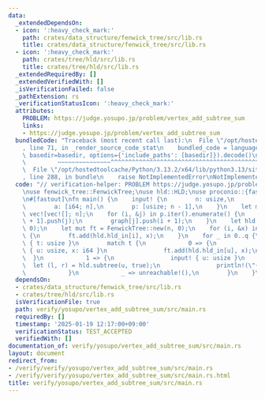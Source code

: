 ```yaml
---
data:
  _extendedDependsOn:
  - icon: ':heavy_check_mark:'
    path: crates/data_structure/fenwick_tree/src/lib.rs
    title: crates/data_structure/fenwick_tree/src/lib.rs
  - icon: ':heavy_check_mark:'
    path: crates/tree/hld/src/lib.rs
    title: crates/tree/hld/src/lib.rs
  _extendedRequiredBy: []
  _extendedVerifiedWith: []
  _isVerificationFailed: false
  _pathExtension: rs
  _verificationStatusIcon: ':heavy_check_mark:'
  attributes:
    PROBLEM: https://judge.yosupo.jp/problem/vertex_add_subtree_sum
    links:
    - https://judge.yosupo.jp/problem/vertex_add_subtree_sum
  bundledCode: "Traceback (most recent call last):\n  File \"/opt/hostedtoolcache/Python/3.13.2/x64/lib/python3.13/site-packages/onlinejudge_verify/documentation/build.py\"\
    , line 71, in _render_source_code_stat\n    bundled_code = language.bundle(stat.path,\
    \ basedir=basedir, options={'include_paths': [basedir]}).decode()\n          \
    \         ~~~~~~~~~~~~~~~^^^^^^^^^^^^^^^^^^^^^^^^^^^^^^^^^^^^^^^^^^^^^^^^^^^^^^^^^^^^^^^^^^\n\
    \  File \"/opt/hostedtoolcache/Python/3.13.2/x64/lib/python3.13/site-packages/onlinejudge_verify/languages/rust.py\"\
    , line 288, in bundle\n    raise NotImplementedError\nNotImplementedError\n"
  code: "// verification-helper: PROBLEM https://judge.yosupo.jp/problem/vertex_add_subtree_sum\n\
    \nuse fenwick_tree::FenwickTree;\nuse hld::HLD;\nuse proconio::{fastout, input};\n\
    \n#[fastout]\nfn main() {\n    input! {\n        n: usize,\n        q: usize,\n\
    \        a: [i64; n],\n        p: [usize; n - 1],\n    }\n    let mut graph =\
    \ vec![vec![]; n];\n    for (i, &j) in p.iter().enumerate() {\n        graph[i\
    \ + 1].push(j);\n        graph[j].push(i + 1);\n    }\n    let hld = HLD::new(graph,\
    \ 0);\n    let mut ft = FenwickTree::new(n, 0);\n    for (i, &x) in a.iter().enumerate()\
    \ {\n        ft.add(hld.hld_in[i], x);\n    }\n    for _ in 0..q {\n        input!\
    \ { t: usize }\n        match t {\n            0 => {\n                input!\
    \ { u: usize, x: i64 }\n                ft.add(hld.hld_in[u], x);\n          \
    \  }\n            1 => {\n                input! { u: usize }\n              \
    \  let (l, r) = hld.subtree(u, true);\n                println!(\"{}\", ft.sum(l..r));\n\
    \            }\n            _ => unreachable!(),\n        }\n    }\n}\n"
  dependsOn:
  - crates/data_structure/fenwick_tree/src/lib.rs
  - crates/tree/hld/src/lib.rs
  isVerificationFile: true
  path: verify/yosupo/vertex_add_subtree_sum/src/main.rs
  requiredBy: []
  timestamp: '2025-01-19 12:17:00+09:00'
  verificationStatus: TEST_ACCEPTED
  verifiedWith: []
documentation_of: verify/yosupo/vertex_add_subtree_sum/src/main.rs
layout: document
redirect_from:
- /verify/verify/yosupo/vertex_add_subtree_sum/src/main.rs
- /verify/verify/yosupo/vertex_add_subtree_sum/src/main.rs.html
title: verify/yosupo/vertex_add_subtree_sum/src/main.rs
---
```

